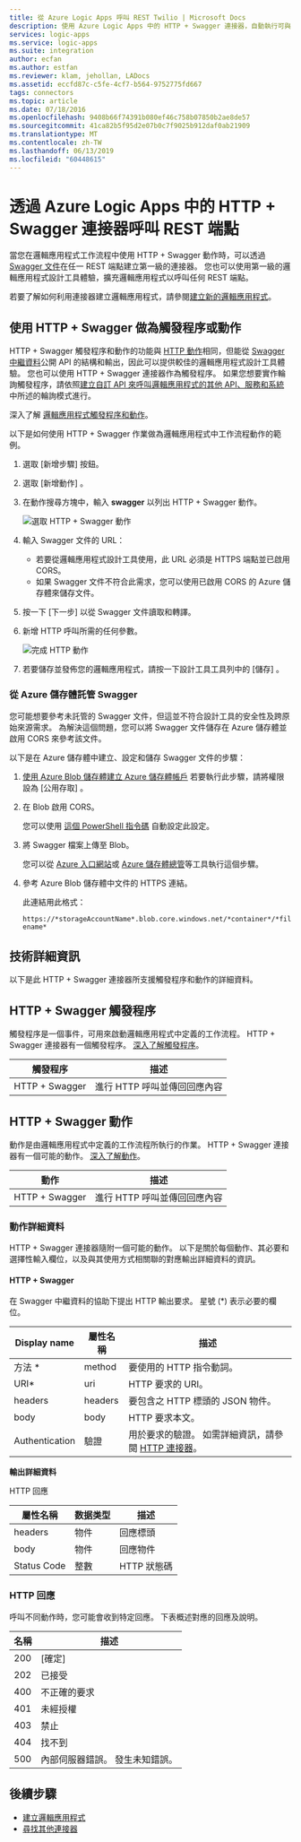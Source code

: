```yaml
---
title: 從 Azure Logic Apps 呼叫 REST Twilio | Microsoft Docs
description: 使用 Azure Logic Apps 中的 HTTP + Swagger 連接器，自動執行可與 REST 端點通訊的工作和工作流程
services: logic-apps
ms.service: logic-apps
ms.suite: integration
author: ecfan
ms.author: estfan
ms.reviewer: klam, jehollan, LADocs
ms.assetid: eccfd87c-c5fe-4cf7-b564-9752775fd667
tags: connectors
ms.topic: article
ms.date: 07/18/2016
ms.openlocfilehash: 9408b66f74391b080ef46c758b07850b2ae8de57
ms.sourcegitcommit: 41ca82b5f95d2e07b0c7f9025b912daf0ab21909
ms.translationtype: MT
ms.contentlocale: zh-TW
ms.lasthandoff: 06/13/2019
ms.locfileid: "60448615"
---
```

# <a name="call-rest-endpoints-with-http--swagger-connector-in-azure-logic-apps"></a>透過 Azure Logic Apps 中的 HTTP + Swagger 連接器呼叫 REST 端點

當您在邏輯應用程式工作流程中使用 HTTP + Swagger 動作時，可以透過 [Swagger 文件](https://swagger.io)在任一 REST 端點建立第一級的連接器。 您也可以使用第一級的邏輯應用程式設計工具體驗，擴充邏輯應用程式以呼叫任何 REST 端點。

若要了解如何利用連接器建立邏輯應用程式，請參閱[建立新的邏輯應用程式](../logic-apps/quickstart-create-first-logic-app-workflow.md)。

## <a name="use-http--swagger-as-a-trigger-or-an-action"></a>使用 HTTP + Swagger 做為觸發程序或動作

HTTP + Swagger 觸發程序和動作的功能與 [HTTP 動作](connectors-native-http.md)相同，但能從 [Swagger 中繼資料](https://swagger.io)公開 API 的結構和輸出，因此可以提供較佳的邏輯應用程式設計工具體驗。 您也可以使用 HTTP + Swagger 連接器作為觸發程序。 如果您想要實作輪詢觸發程序，請依照[建立自訂 API 來呼叫邏輯應用程式的其他 API、服務和系統](../logic-apps/logic-apps-create-api-app.md#polling-triggers)中所述的輪詢模式進行。

深入了解 [邏輯應用程式觸發程序和動作](../connectors/apis-list.md)。

以下是如何使用 HTTP + Swagger 作業做為邏輯應用程式中工作流程動作的範例。

1. 選取 [新增步驟]  按鈕。
2. 選取 [新增動作]  。
3. 在動作搜尋方塊中，輸入 **swagger** 以列出 HTTP + Swagger 動作。
   
    ![選取 HTTP + Swagger 動作](./media/connectors-native-http-swagger/using-action-1.png)
4. 輸入 Swagger 文件的 URL：
   
   * 若要從邏輯應用程式設計工具使用，此 URL 必須是 HTTPS 端點並已啟用 CORS。
   * 如果 Swagger 文件不符合此需求，您可以使用已啟用 CORS 的 Azure 儲存體來儲存文件。
5. 按一下 [下一步]  以從 Swagger 文件讀取和轉譯。
6. 新增 HTTP 呼叫所需的任何參數。
   
    ![完成 HTTP 動作](./media/connectors-native-http-swagger/using-action-2.png)
7. 若要儲存並發佈您的邏輯應用程式，請按一下設計工具工具列中的 [儲存]  。

### <a name="host-swagger-from-azure-storage"></a>從 Azure 儲存體託管 Swagger
您可能想要參考未託管的 Swagger 文件，但這並不符合設計工具的安全性及跨原始來源需求。 為解決這個問題，您可以將 Swagger 文件儲存在 Azure 儲存體並啟用 CORS 來參考該文件。  

以下是在 Azure 儲存體中建立、設定和儲存 Swagger 文件的步驟：

1. [使用 Azure Blob 儲存體建立 Azure 儲存體帳戶](../storage/common/storage-create-storage-account.md) 若要執行此步驟，請將權限設為 [公用存取]  。

2. 在 Blob 啟用 CORS。 

   您可以使用 [這個 PowerShell 指令碼](https://github.com/logicappsio/EnableCORSAzureBlob/blob/master/EnableCORSAzureBlob.ps1) 自動設定此設定。

3. 將 Swagger 檔案上傳至 Blob。 

   您可以從 [Azure 入口網站](https://portal.azure.com)或 [Azure 儲存體總管](https://storageexplorer.com/)等工具執行這個步驟。

4. 參考 Azure Blob 儲存體中文件的 HTTPS 連結。 

   此連結用此格式：

   `https://*storageAccountName*.blob.core.windows.net/*container*/*filename*`

## <a name="technical-details"></a>技術詳細資訊
以下是此 HTTP + Swagger 連接器所支援觸發程序和動作的詳細資料。

## <a name="http--swagger-triggers"></a>HTTP + Swagger 觸發程序
觸發程序是一個事件，可用來啟動邏輯應用程式中定義的工作流程。 HTTP + Swagger 連接器有一個觸發程序。 [深入了解觸發程序](../connectors/apis-list.md)。

| 觸發程序 | 描述 |
| --- | --- |
| HTTP + Swagger |進行 HTTP 呼叫並傳回回應內容 |

## <a name="http--swagger-actions"></a>HTTP + Swagger 動作
動作是由邏輯應用程式中定義的工作流程所執行的作業。 HTTP + Swagger 連接器有一個可能的動作。 [深入了解動作](../connectors/apis-list.md)。

| 動作 | 描述 |
| --- | --- |
| HTTP + Swagger |進行 HTTP 呼叫並傳回回應內容 |

### <a name="action-details"></a>動作詳細資料
HTTP + Swagger 連接器隨附一個可能的動作。 以下是關於每個動作、其必要和選擇性輸入欄位，以及與其使用方式相關聯的對應輸出詳細資料的資訊。

#### <a name="http--swagger"></a>HTTP + Swagger
在 Swagger 中繼資料的協助下提出 HTTP 輸出要求。
星號 (*) 表示必要的欄位。

| Display name | 屬性名稱 | 描述 |
| --- | --- | --- |
| 方法 * |method |要使用的 HTTP 指令動詞。 |
| URI* |uri |HTTP 要求的 URI。 |
| headers |headers |要包含之 HTTP 標頭的 JSON 物件。 |
| body |body |HTTP 要求本文。 |
| Authentication |驗證 |用於要求的驗證。 如需詳細資訊，請參閱 [HTTP 連接器](connectors-native-http.md#authentication)。 |

**輸出詳細資料**

HTTP 回應

| 屬性名稱 | 数据类型 | 描述 |
| --- | --- | --- |
| headers |物件 |回應標頭 |
| body |物件 |回應物件 |
| Status Code |整數 |HTTP 狀態碼 |

### <a name="http-responses"></a>HTTP 回應
呼叫不同動作時，您可能會收到特定回應。 下表概述對應的回應及說明。

| 名稱 | 描述 |
| --- | --- |
| 200 |[確定] |
| 202 |已接受 |
| 400 |不正確的要求 |
| 401 |未經授權 |
| 403 |禁止 |
| 404 |找不到 |
| 500 |內部伺服器錯誤。 發生未知錯誤。 |

## <a name="next-steps"></a>後續步驟

* [建立邏輯應用程式](../logic-apps/quickstart-create-first-logic-app-workflow.md)
* [尋找其他連接器](apis-list.md)

